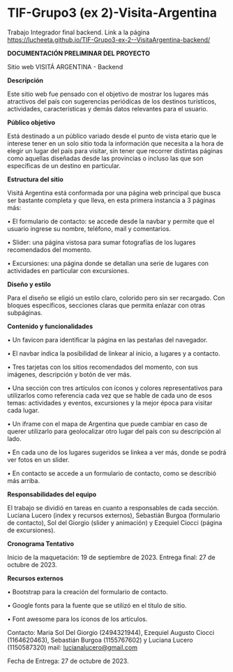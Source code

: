 # TIF-Grupo3 (ex 2)-Visita-Argentina
Trabajo Integrador final backend.
Link a la página https://lucheeta.github.io/TIF-Grupo3-ex-2--VisitaArgentina-backend/

**DOCUMENTACIÓN PRELIMINAR DEL PROYECTO**

Sitio web VISITÁ ARGENTINA - Backend

**Descripción**

Este sitio web fue pensado con el objetivo de mostrar los lugares más atractivos del país con sugerencias periódicas de los destinos turísticos, actividades, características y demás datos relevantes para el usuario.

**Público objetivo**

Está destinado a un público variado desde el punto de vista etario que le interese tener en un solo sitio toda la información que necesita a la hora de elegir un lugar del país para visitar, sin tener que recorrer distintas páginas como aquellas diseñadas desde las provincias o incluso las que son específicas de un destino en particular.

**Estructura del sitio**

Visitá Argentina está conformada por una página web principal que busca ser bastante completa y que lleva, en esta primera instancia a 3 páginas más:

•	El formulario de contacto: se accede desde la navbar y permite que el usuario ingrese su nombre, teléfono, mail y comentarios.

•	Slider: una página vistosa para sumar fotografías de los lugares recomendados del momento. 

•	Excursiones: una página donde se detallan una serie de lugares con actividades en particular con excursiones. 

**Diseño y estilo**

Para el diseño se eligió un estilo claro, colorido pero sin ser recargado. Con bloques específicos, secciones claras que permita enlazar con otras subpáginas.

**Contenido y funcionalidades**

•	Un favicon para identificar la página en las pestañas del navegador.

•	El navbar indica la posibilidad de linkear al inicio, a lugares y a contacto.

•	Tres tarjetas con los sitios recomendados del momento, con sus imágenes, descripción y botón de ver más.

•	Una sección con tres artículos con íconos y colores representativos para utilizarlos como referencia cada vez que se hable de cada uno de esos temas: actividades y eventos, excursiones y la mejor época para visitar cada lugar.

•	Un iframe con el mapa de Argentina que puede cambiar en caso de querer utilizarlo para geolocalizar otro lugar del país con su descripción al lado.

•	En cada uno de los lugares sugeridos se linkea a ver más, donde se podrá ver fotos en un slider.

•	En contacto se accede a un formulario de contacto, como se describió más arriba.


**Responsabilidades del equipo**

El trabajo se dividió en tareas en cuanto a responsables de cada sección. Luciana Lucero (index y recursos externos), Sebastián Burgoa (formulario de contacto), Sol del Giorgio (slider y animación) y Ezequiel Ciocci (página de excursiones).

**Cronograma Tentativo**

Inicio de la maquetación: 19 de septiembre de 2023.
Entrega final: 27 de octubre de 2023. 

**Recursos externos**

•	Bootstrap para la creación del formulario de contacto.

•	Google fonts para la fuente que se utilizó en el título de sitio.

•	Font awesome para los íconos de los artículos.


Contacto:
María Sol Del Giorgio (2494321944), Ezequiel Augusto Ciocci (1164620463), Sebastián Burgoa (1155767602) y Luciana Lucero (1150587320) mail:
lucianalucero@gmail.com

Fecha de Entrega:
27 de octubre de 2023.
